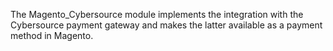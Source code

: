 The Magento_Cybersource module implements the integration with the Cybersource payment gateway and makes the latter available as a payment method in Magento.

